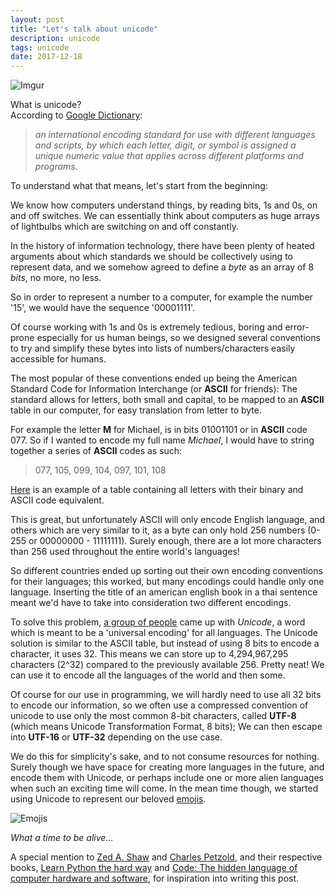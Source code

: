 ```yaml
---
layout: post
title: "Let's talk about unicode"
description: unicode
tags: unicode
date: 2017-12-18
---
```


![Imgur](https://i.imgur.com/1oBTFFo.jpg)

What is unicode?  
According to [Google Dictionary](https://www.google.com/search?q=what+is+unicode&ie=utf-8&oe=utf-8):  
> _an international encoding standard for use with different languages and scripts, by which each letter, digit, or symbol is assigned a unique numeric value that applies across different platforms and programs._

To understand what that means, let's start from the beginning:  

We know how computers understand things, by reading bits, 1s and 0s, on and off switches. We can essentially think about computers as huge arrays of lightbulbs which are switching on and off constantly.

In the history of information technology, there have been plenty of heated arguments about which standards we should be collectively using to represent data, and we somehow agreed to define a _byte_ as an array of 8 _bits_, no more, no less.  

So in order to represent a number to a computer, for example the number '15', we would have the sequence '00001111'.

Of course working with 1s and 0s is extremely tedious, boring and error-prone especially for us human beings, so we designed several conventions to try and simplify these bytes into lists of numbers/characters easily accessible for humans. 

The most popular of these conventions ended up being the American Standard Code for Information Interchange (or **ASCII** for friends): The standard allows for letters, both small and capital, to be mapped to an **ASCII** table in our computer, for easy translation from letter to byte.

For example the letter **M** for Michael, is in bits 01001101 or in **ASCII** code 077. So if I wanted to encode my full name *Michael*, I would have to string together a series of **ASCII** codes as such:  
> 077, 105, 099, 104, 097, 101, 108

[Here](http://sticksandstones.kstrom.com/appen.html) is an example of a table containing all letters with their binary and ASCII code equivalent.  

This is great, but unfortunately ASCII will only encode English language, and others which are very similar to it, as a byte can only hold 256 numbers (0-255 or 00000000 - 11111111). Surely enough, there are a lot more characters than 256 used throughout the entire world's languages!

So different countries ended up sorting out their own encoding conventions for their languages; this worked, but many encodings could handle only one language. Inserting the title of an american english book in a thai sentence meant we'd have to take into consideration two different encodings.

To solve this problem, [a group of people](http://www.unicode.org/history/versionone.html) came up with *Unicode*, a word which is meant to be a 'universal encoding' for all languages. The Unicode solution is similar to the ASCII table, but instead of using 8 bits to encode a character, it uses 32. This means we can store up to 4,294,967,295 characters (2^32) compared to the previously available 256. Pretty neat! We can use it to encode all the languages of the world and then some.

Of course for our use in programming, we will hardly need to use all 32 bits to encode our information, so we often use a compressed convention of unicode to use only the most common 8-bit characters, called **UTF-8** (which means Unicode Transformation Format, 8 bits); We can then escape into **UTF-16** or **UTF-32** depending on the use case.

We do this for simplicity's sake, and to not consume resources for nothing.
Surely though we have space for creating more languages in the future, and encode them with Unicode, or perhaps include one or more alien languages when such an exciting time will come. In the mean time though, we started using Unicode to represent our beloved [emojis](https://unicode.org/emoji/charts/full-emoji-list.html).  

![Emojis](https://i.imgur.com/h9eXRjP.jpg)


_What a time to be alive..._


A special mention to [Zed A. Shaw](https://zedshaw.com/) and [Charles Petzold](https://en.wikipedia.org/wiki/Charles_Petzold), and their respective books, [Learn Python the hard way](https://www.amazon.com/Learn-Python-Hard-Way-Introduction/dp/0134692888/ref=sr_1_2?s=books&ie=UTF8&qid=1513551106&sr=1-2&keywords=learn+python+the+hard+way+to+python+3) and [Code: The hidden language of computer hardware and software](https://www.amazon.com/Code-Language-Computer-Hardware-Software/dp/0735611319), for inspiration into writing this post.

